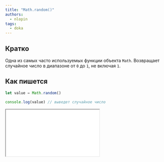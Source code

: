 ```yaml
---
title: "Math.random()"
authors:
  - nlopin
tags:
  - doka
---
```


## Кратко

Одна из самых часто используемых функции объекта `Math`. Возвращает случайное число в диапазоне от `0` до `1`, не включая `1`.

## Как пишется

```js
let value = Math.random()

console.log(value) // выведет случайное число
```

<iframe title="Название — Math.random() — Дока" src="demos/Lopinopulos-agoXBj/index.html"></iframe>
